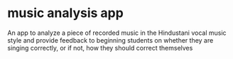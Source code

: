 # music analysis app
An app to analyze a piece of recorded music in the Hindustani vocal music style and provide feedback to beginning students on whether they are singing correctly, or if not, how they should correct themselves
